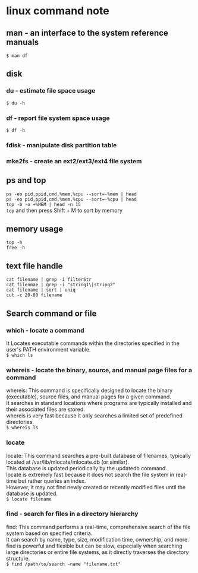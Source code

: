 # linux command note

## man - an interface to the system reference manuals

`$ man df`

## disk

### du - estimate file space usage

`$ du -h`

### df - report file system space usage

`$ df -h`

### fdisk - manipulate disk partition table

### mke2fs - create an ext2/ext3/ext4 file system

## ps and top

`ps -eo pid,ppid,cmd,%mem,%cpu --sort=-%mem | head`  
`ps -eo pid,ppid,cmd,%mem,%cpu --sort=-%cpu | head`  
`top -b -o +%MEM | head -n 15`  
`top` and then press Shift + M to sort by memory

## memory usage

`top -h`  
`free -h`

## text file handle

`cat filename | grep -i filterStr`  
`cat filenmae | grep -i "string1\|string2"`  
`cat filename | sort | uniq`  
`cut -c 20-80 filename`

## Search command or file

### which - locate a command

It Locates executable commands within the directories specified in the user's PATH environment variable.  
`$ which ls`

### whereis - locate the binary, source, and manual page files for a command

whereis: This command is specifically designed to locate the binary (executable), source files, and manual pages for a given command.  
It searches in standard locations where programs are typically installed and their associated files are stored.  
whereis is very fast because it only searches a limited set of predefined directories.  
`$ whereis ls`

### locate

locate: This command searches a pre-built database of filenames, typically located at /var/lib/mlocate/mlocate.db (or similar).  
This database is updated periodically by the updatedb command.  
locate is extremely fast because it does not search the file system in real-time but rather queries an index.  
However, it may not find newly created or recently modified files until the database is updated.  
`$ locate filename`

### find - search for files in a directory hierarchy

find: This command performs a real-time, comprehensive search of the file system based on specified criteria.  
It can search by name, type, size, modification time, ownership, and more.  
find is powerful and flexible but can be slow, especially when searching large directories or entire file systems, as it directly traverses the directory structure.  
`$ find /path/to/search -name "filename.txt"`
